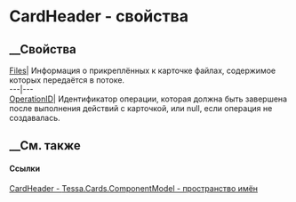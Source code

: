 # CardHeader - свойства
##  __Свойства
[Files](P_Tessa_Cards_ComponentModel_CardHeader_Files.htm)|  Информация о
прикреплённых к карточке файлах, содержимое которых передаётся в потоке.  
---|---  
[OperationID](P_Tessa_Cards_ComponentModel_CardHeader_OperationID.htm)|
Идентификатор операции, которая должна быть завершена после выполнения
действий с карточкой, или null, если операция не создавалась.  
## __См. также
#### Ссылки
[CardHeader - ](T_Tessa_Cards_ComponentModel_CardHeader.htm)
[Tessa.Cards.ComponentModel - пространство
имён](N_Tessa_Cards_ComponentModel.htm)
